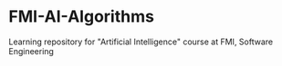 # FMI-AI-Algorithms
Learning repository for "Artificial Intelligence" course at FMI, Software Engineering
